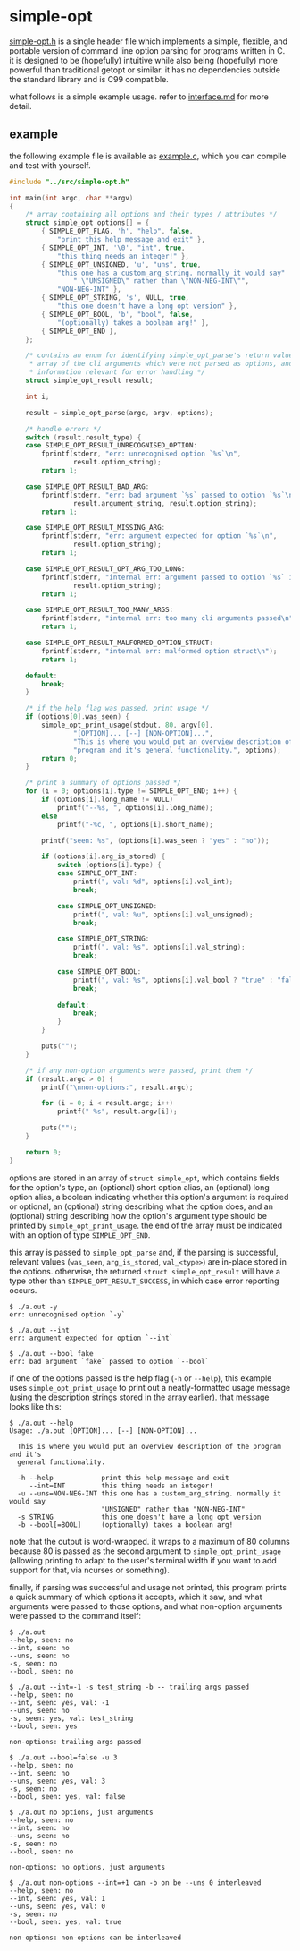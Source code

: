 simple-opt
==========

[simple-opt.h](src/simple-opt.h) is a single header file which implements a
simple, flexible, and portable version of command line option parsing for
programs written in C. it is designed to be (hopefully) intuitive while also
being (hopefully) more powerful than traditional getopt or similar. it has no
dependencies outside the standard library and is C99 compatible.

what follows is a simple example usage. refer to
[interface.md](doc/interface.md) for more detail.


example
-------

the following example file is available as [example.c](doc/example.c), which
you can compile and test with yourself.

```C
#include "../src/simple-opt.h"

int main(int argc, char **argv)
{
	/* array containing all options and their types / attributes */
	struct simple_opt options[] = {
		{ SIMPLE_OPT_FLAG, 'h', "help", false,
			"print this help message and exit" },
		{ SIMPLE_OPT_INT, '\0', "int", true,
			"this thing needs an integer!" },
		{ SIMPLE_OPT_UNSIGNED, 'u', "uns", true,
			"this one has a custom_arg_string. normally it would say" 
				" \"UNSIGNED\" rather than \"NON-NEG-INT\"",
			"NON-NEG-INT" },
		{ SIMPLE_OPT_STRING, 's', NULL, true,
			"this one doesn't have a long opt version" },
		{ SIMPLE_OPT_BOOL, 'b', "bool", false,
			"(optionally) takes a boolean arg!" },
		{ SIMPLE_OPT_END },
	};

	/* contains an enum for identifying simple_opt_parse's return value, an
	 * array of the cli arguments which were not parsed as options, and
	 * information relevant for error handling */
	struct simple_opt_result result;

	int i;

	result = simple_opt_parse(argc, argv, options);

	/* handle errors */
	switch (result.result_type) {
	case SIMPLE_OPT_RESULT_UNRECOGNISED_OPTION:
		fprintf(stderr, "err: unrecognised option `%s`\n",
				result.option_string);
		return 1;

	case SIMPLE_OPT_RESULT_BAD_ARG:
		fprintf(stderr, "err: bad argument `%s` passed to option `%s`\n",
				result.argument_string, result.option_string);
		return 1;

	case SIMPLE_OPT_RESULT_MISSING_ARG:
		fprintf(stderr, "err: argument expected for option `%s`\n",
				result.option_string);
		return 1;

	case SIMPLE_OPT_RESULT_OPT_ARG_TOO_LONG:
		fprintf(stderr, "internal err: argument passed to option `%s` is too long\n",
				result.option_string);
		return 1;

	case SIMPLE_OPT_RESULT_TOO_MANY_ARGS:
		fprintf(stderr, "internal err: too many cli arguments passed\n");
		return 1;

	case SIMPLE_OPT_RESULT_MALFORMED_OPTION_STRUCT:
		fprintf(stderr, "internal err: malformed option struct\n");
		return 1;

	default:
		break;
	}

	/* if the help flag was passed, print usage */
	if (options[0].was_seen) {
		simple_opt_print_usage(stdout, 80, argv[0],
				"[OPTION]... [--] [NON-OPTION]...",
				"This is where you would put an overview description of the "
				"program and it's general functionality.", options);
		return 0;
	}

	/* print a summary of options passed */
	for (i = 0; options[i].type != SIMPLE_OPT_END; i++) {
		if (options[i].long_name != NULL)
			printf("--%s, ", options[i].long_name);
		else
			printf("-%c, ", options[i].short_name);

		printf("seen: %s", (options[i].was_seen ? "yes" : "no"));

		if (options[i].arg_is_stored) {
			switch (options[i].type) {
			case SIMPLE_OPT_INT:
				printf(", val: %d", options[i].val_int);
				break;

			case SIMPLE_OPT_UNSIGNED:
				printf(", val: %u", options[i].val_unsigned);
				break;

			case SIMPLE_OPT_STRING:
				printf(", val: %s", options[i].val_string);
				break;

			case SIMPLE_OPT_BOOL:
				printf(", val: %s", options[i].val_bool ? "true" : "false");
				break;
				
			default:
				break;
			}
		}

		puts("");
	}

	/* if any non-option arguments were passed, print them */
	if (result.argc > 0) {
		printf("\nnon-options:", result.argc);

		for (i = 0; i < result.argc; i++)
			printf(" %s", result.argv[i]);

		puts("");
	}

	return 0;
}
```

options are stored in an array of `struct simple_opt`, which contains fields
for the option's type, an (optional) short option alias, an (optional) long
option alias, a boolean indicating whether this option's argument is required
or optional, an (optional) string describing what the option does, and an
(optional) string describing how the option's argument type should be printed
by `simple_opt_print_usage`. the end of the array must be indicated with an
option of type `SIMPLE_OPT_END`.

this array is passed to `simple_opt_parse` and, if the parsing is successful,
relevant values (`was_seen`, `arg_is_stored`, `val_<type>`) are in-place stored
in the options. otherwise, the returned `struct simple_opt_result` will have a
type other than `SIMPLE_OPT_RESULT_SUCCESS`, in which case error reporting
occurs.

```
$ ./a.out -y
err: unrecognised option `-y`
```

```
$ ./a.out --int
err: argument expected for option `--int`
```

```
$ ./a.out --bool fake
err: bad argument `fake` passed to option `--bool`
```

if one of the options passed is the help flag (`-h` or `--help`), this example
uses `simple_opt_print_usage` to print out a neatly-formatted usage message
(using the description strings stored in the array earlier). that message looks
like this:

```
$ ./a.out --help
Usage: ./a.out [OPTION]... [--] [NON-OPTION]...

  This is where you would put an overview description of the program and it's
  general functionality.

  -h --help            print this help message and exit
     --int=INT         this thing needs an integer!
  -u --uns=NON-NEG-INT this one has a custom_arg_string. normally it would say
                       "UNSIGNED" rather than "NON-NEG-INT"
  -s STRING            this one doesn't have a long opt version
  -b --bool[=BOOL]     (optionally) takes a boolean arg!
```

note that the output is word-wrapped. it wraps to a maximum of 80 columns
because 80 is passed as the second argument to `simple_opt_print_usage`
(allowing printing to adapt to the user's terminal width if you want to add
support for that, via ncurses or something).

finally, if parsing was successful and usage not printed, this program prints a
quick summary of which options it accepts, which it saw, and what arguments
were passed to those options, and what non-option arguments were passed to the
command itself:

```
$ ./a.out 
--help, seen: no
--int, seen: no
--uns, seen: no
-s, seen: no
--bool, seen: no
```

```
$ ./a.out --int=-1 -s test_string -b -- trailing args passed
--help, seen: no
--int, seen: yes, val: -1
--uns, seen: no
-s, seen: yes, val: test_string
--bool, seen: yes

non-options: trailing args passed
```

```
$ ./a.out --bool=false -u 3
--help, seen: no
--int, seen: no
--uns, seen: yes, val: 3
-s, seen: no
--bool, seen: yes, val: false
```

```
$ ./a.out no options, just arguments
--help, seen: no
--int, seen: no
--uns, seen: no
-s, seen: no
--bool, seen: no

non-options: no options, just arguments
```

```
$ ./a.out non-options --int=+1 can -b on be --uns 0 interleaved
--help, seen: no
--int, seen: yes, val: 1
--uns, seen: yes, val: 0
-s, seen: no
--bool, seen: yes, val: true

non-options: non-options can be interleaved
```

